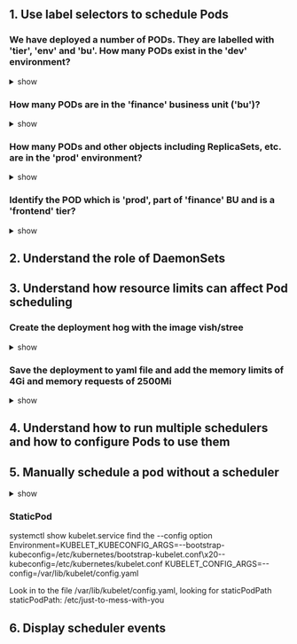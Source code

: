 ## 1. Use label selectors to schedule Pods

### We have deployed a number of PODs. They are labelled with 'tier', 'env' and 'bu'. How many PODs exist in the 'dev' environment?
<details><summary>show</summary>
<p>

```bash
kubectl get pod --selector=env=dev
```

</p>
</details>

### How many PODs are in the 'finance' business unit ('bu')?
<details><summary>show</summary>
<p>
  
```bash
kubectl get pod --selector=bu=finance
```

</p>
</details>

### How many PODs and other objects including ReplicaSets, etc. are in the 'prod' environment?
<details><summary>show</summary>
<p>
  
```bash
kubectl get all --selector=env=prod
```

</p>
</details>

### Identify the POD which is 'prod', part of 'finance' BU and is a 'frontend' tier?
<details><summary>show</summary>
<p>
  
```bash
kubectl get pod --selector=env=prod,bu=finance,tier=frontend
```

</p>
</details>


## 2. Understand the role of DaemonSets
## 3. Understand how resource limits can affect Pod scheduling

### Create the deployment hog with the image vish/stree
<details><summary>show</summary>
<p>
  
```bash
kubectl create deployment hog --image vish/stress
```

</p>
</details>


### Save the deployment to yaml file and add the memory limits of 4Gi and memory requests of 2500Mi
<details><summary>show</summary>
<p>
  
```bash
kubectl get deployment hog -o yaml --export > hog.yaml
vi hog.yaml 
```
```yaml        
        imagePullPolicy: Always
        name: stress
        resources:
          requests:
            memory: 2500Mi
          limits:
            memory: 4Gi
```
```bash
kubectl replace -f hog.yaml
```

</p>
</details>


## 4. Understand how to run multiple schedulers and how to configure Pods to use them
## 5. Manually schedule a pod without a scheduler
<details><summary>show</summary>
<p>

Adding the nodeName field with the node you want to schedule the pod:
```yaml
apiVersion: v1
kind: Pod
metadata:
  name: nginx

spec:
  containers:
  - image: nginx
    name: nginx
  nodeName: master
```

**A quick note on editing PODs and Deployments**

**Edit a POD**

Remember, you CANNOT edit specifications of an existing POD other than the below.
- spec.containers[*].image
- spec.initContainers[*].image
- spec.activeDeadlineSeconds
- spec.tolerations

For example you cannot edit the environment variables, service accounts, resource limits of a running pod. But if you really want to, you have 2 options:

1. Run the kubectl edit pod <pod name> command.  This will open the pod specification in an editor (vi editor). Then edit the required properties. When you try to save it, you will be denied. This is because you are attempting to edit a field on the pod that is not editable. A copy of the file with your changes is saved in a temporary location as shown above. You can then delete the existing pod, then create a new pod with your changes using the temporary file by running the commands:
   ```bash
   kubectl delete pod webapp
   kubectl create -f /tmp/kubectl-edit-ccvrq.yaml
   ```
2. The second option is to extract the pod definition in YAML format to a file using the command, then make the changes to the exported file using an editor (vi editor). Then delete the existing pod and create a new pod with the edited file.
   ```bash
   kubectl get pod webapp -o yaml > my-new-pod.yaml
   vi my-new-pod.yaml
   kubectl delete pod webapp
   kubectl create -f my-new-pod.yaml
   ```
  
**Edit Deployments**

With Deployments you can easily edit any field/property of the POD template. Since the pod template is a child of the deployment specification,  with every change the deployment will automatically delete and create a new pod with the new changes. So if you are asked to edit a property of a POD part of a deployment you may do that simply by running the command
```bash
kubectl edit deployment my-deployment
```

</p>
</details>

### StaticPod
systemctl show kubelet.service
find the --config option
Environment=KUBELET_KUBECONFIG_ARGS=--bootstrap-kubeconfig=/etc/kubernetes/bootstrap-kubelet.conf\x20--kubeconfig=/etc/kubernetes/kubelet.conf KUBELET_CONFIG_ARGS=--config=/var/lib/kubelet/config.yaml

Look in to the file /var/lib/kubelet/config.yaml, looking for staticPodPath
staticPodPath: /etc/just-to-mess-with-you

## 6. Display scheduler events
 

